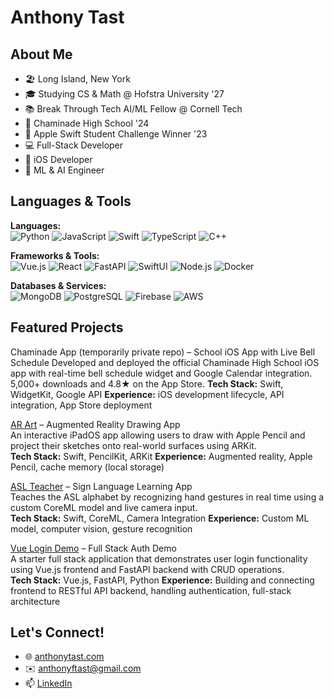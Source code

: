 # Anthony Tast

## About Me

* 🏖️ Long Island, New York
* 🎓 Studying CS & Math @ Hofstra University '27
* 📚 Break Through Tech AI/ML Fellow @ Cornell Tech
* 🏫 Chaminade High School '24
* 🍏 Apple Swift Student Challenge Winner '23
* 💻 Full-Stack Developer
* 🍎 iOS Developer
* 🤖 ML & AI Engineer

## Languages & Tools

**Languages:**  
![Python](https://img.shields.io/badge/-Python-333?style=flat&logo=python)
![JavaScript](https://img.shields.io/badge/-JavaScript-333?style=flat&logo=javascript)
![Swift](https://img.shields.io/badge/-Swift-333?style=flat&logo=swift)
![TypeScript](https://img.shields.io/badge/-TypeScript-333?style=flat&logo=typescript)
![C++](https://img.shields.io/badge/-C++-333?style=flat&logo=c%2B%2B)

**Frameworks & Tools:**  
![Vue.js](https://img.shields.io/badge/-Vue.js-333?style=flat&logo=vuedotjs)
![React](https://img.shields.io/badge/-React-333?style=flat&logo=react)
![FastAPI](https://img.shields.io/badge/-FastAPI-333?style=flat&logo=fastapi)
![SwiftUI](https://img.shields.io/badge/-SwiftUI-333?style=flat&logo=swift)
![Node.js](https://img.shields.io/badge/-Node.js-333?style=flat&logo=nodedotjs)
![Docker](https://img.shields.io/badge/-Docker-333?style=flat&logo=docker)

**Databases & Services:**  
![MongoDB](https://img.shields.io/badge/-MongoDB-333?style=flat&logo=mongodb)
![PostgreSQL](https://img.shields.io/badge/-PostgreSQL-333?style=flat&logo=postgresql)
![Firebase](https://img.shields.io/badge/-Firebase-333?style=flat&logo=firebase)
![AWS](https://img.shields.io/badge/-AWS-333?style=flat&logo=amazonaws)

## Featured Projects

<!-- [Chaminade App](https://github.com/anthonytast/chaminadeapp) – School iOS App with Live Bell Schedule   -->
Chaminade App (temporarily private repo) – School iOS App with Live Bell Schedule
Developed and deployed the official Chaminade High School iOS app with real-time bell schedule widget and Google Calendar integration. 5,000+ downloads and 4.8★ on the App Store.
**Tech Stack:** Swift, WidgetKit, Google API
**Experience:** iOS development lifecycle, API integration, App Store deployment

[AR Art](https://github.com/anthonytast/ARArt) – Augmented Reality Drawing App  
An interactive iPadOS app allowing users to draw with Apple Pencil and project their sketches onto real-world surfaces using ARKit.  
**Tech Stack:** Swift, PencilKit, ARKit
**Experience:** Augmented reality, Apple Pencil, cache memory (local storage)

[ASL Teacher](https://github.com/anthonytast/ASLCoreML) – Sign Language Learning App  
Teaches the ASL alphabet by recognizing hand gestures in real time using a custom CoreML model and live camera input.  
**Tech Stack:** Swift, CoreML, Camera Integration
**Experience:** Custom ML model, computer vision, gesture recognition

[Vue Login Demo](https://github.com/anthonytast/VueLoginDemo) – Full Stack Auth Demo  
A starter full stack application that demonstrates user login functionality using Vue.js frontend and FastAPI backend with CRUD operations.  
**Tech Stack:** Vue.js, FastAPI, Python
**Experience:** Building and connecting frontend to RESTful API backend, handling authentication, full-stack architecture

## Let's Connect!

- 🌐 [anthonytast.com](https://anthonytast.com)
- ✉️ anthonyftast@gmail.com
- 📫 [LinkedIn](https://linkedin.com/in/anthonytast)